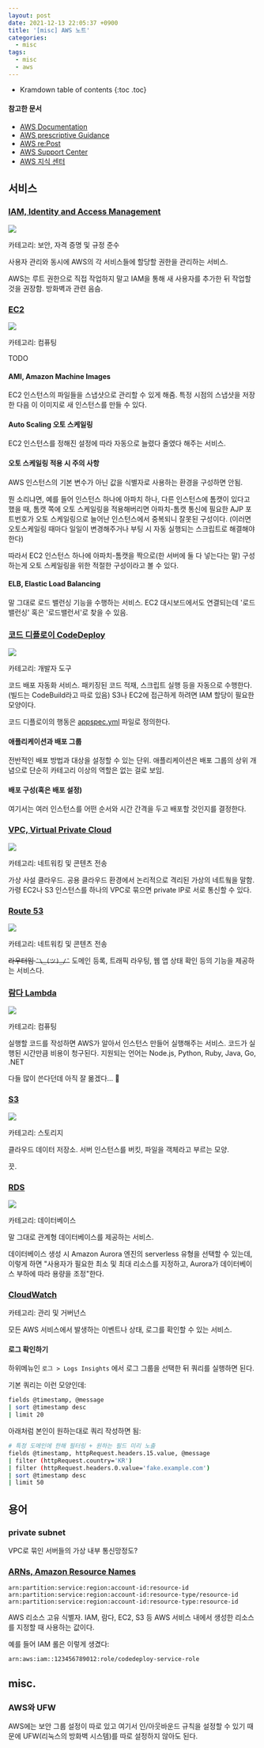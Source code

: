 ```yaml
---
layout: post
date: 2021-12-13 22:05:37 +0900
title: '[misc] AWS 노트'
categories:
  - misc
tags:
  - misc
  - aws
---
```


* Kramdown table of contents
{:toc .toc}

#### 참고한 문서

- [AWS Documentation](https://docs.aws.amazon.com/)
- [AWS prescriptive Guidance](https://aws.amazon.com/ko/prescriptive-guidance/?nc1=h_ls&apg-all-cards.sort-by=item.additionalFields.sortText&apg-all-cards.sort-order=desc&awsf.apg-new-filter=*all&awsf.apg-content-type-filter=*all&awsf.apg-code-filter=*all&awsf.apg-category-filter=*all&awsf.apg-rtype-filter=*all&awsf.apg-isv-filter=*all&awsf.apg-product-filter=*all&awsf.apg-env-filter=*all)
- [AWS re:Post](https://www.repost.aws/)
- [AWS Support Center](https://console.aws.amazon.com/support)
- [AWS 지식 센터](https://aws.amazon.com/ko/premiumsupport/knowledge-center/)

## 서비스

### [IAM, Identity and Access Management](https://aws.amazon.com/ko/iam/)

![](/images/Arch_AWS-Identity-and-Access-Management_48.png)

카테고리: 보안, 자격 증명 및 규정 준수

사용자 관리와 동시에 AWS의 각 서비스들에 할당할 권한을 관리하는 서비스.

AWS는 루트 권한으로 직접 작업하지 말고 IAM을 통해 새 사용자를 추가한 뒤 작업할 것을 권장함. 방화벽과 관련 음슴.

### [EC2](https://aws.amazon.com/ko/ec2/)

![](/images/Arch_Amazon-EC2_48.png)

카테고리: 컴퓨팅

TODO

#### AMI, Amazon Machine Images

EC2 인스턴스의 파일들을 스냅샷으로 관리할 수 있게 해줌. 특정 시점의 스냅샷을 저장한 다음 이 이미지로 새 인스턴스를 만들 수 있다.

#### Auto Scaling 오토 스케일링

EC2 인스턴스를 정해진 설정에 따라 자동으로 늘렸다 줄였다 해주는 서비스.

#### 오토 스케일링 적용 시 주의 사항

AWS 인스턴스의 기본 변수가 아닌 값을 식별자로 사용하는 환경을 구성하면 안됨.

뭔 소리냐면, 예를 들어 인스턴스 하나에 아파치 하나, 다른 인스턴스에 톰캣이 있다고 했을 때, 톰캣 쪽에 오토 스케일링을 적용해버리면 아파치-톰캣 통신에 필요한 AJP 포트번호가 오토 스케일링으로 늘어난 인스턴스에서 중복되니 잘못된 구성이다. (이러면 오토스케일링 때마다 일일이 변경해주거나 부팅 시 자동 실행되는 스크립트로 해결해야 한다)

따라서 EC2 인스턴스 하나에 아파치-톰캣을 짝으로(한 서버에 둘 다 넣는다는 말) 구성하는게 오토 스케일링을 위한 적절한 구성이라고 볼 수 있다.

#### ELB, Elastic Load Balancing

말 그대로 로드 밸런싱 기능을 수행하는 서비스. EC2 대시보드에서도 연결되는데 '로드 밸런싱' 혹은 '로드밸런서'로 찾을 수 있음.

### [코드 디플로이 CodeDeploy](https://aws.amazon.com/ko/codedeploy/)

![](/images/Arch_AWS-CodeDeploy_48.png)

카테고리: 개발자 도구

코드 배포 자동화 서비스. 패키징된 코드 적재, 스크립트 실행 등을 자동으로 수행한다. (빌드는 CodeBuild라고 따로 있음) S3나 EC2에 접근하게 하려면 IAM 할당이 필요한 모양이다.

코드 디플로이의 행동은  [appspec.yml](https://docs.aws.amazon.com/codedeploy/latest/userguide/reference-appspec-file.html) 파일로 정의한다.

#### 애플리케이션과 배포 그룹

전반적인 배포 방법과 대상을 설정할 수 있는 단위. 애플리케이션은 배포 그룹의 상위 개념으로 단순히 카테고리 이상의 역할은 없는 걸로 보임.

#### 배포 구성(혹은 배포 설정)

여기서는 여러 인스턴스를 어떤 순서와 시간 간격을 두고 배포할 것인지를 결정한다.

### [VPC, Virtual Private Cloud](https://aws.amazon.com/ko/vpc/)

![](/images/Arch_Amazon-Virtual-Private-Cloud_48.png)

카테고리: 네트워킹 및 콘텐츠 전송

가상 사설 클라우드. 공용 클라우드 환경에서 논리적으로 격리된 가상의 네트웤을 말함. 가령 EC2나 S3 인스턴스를 하나의 VPC로 묶으면 private IP로 서로 통신할 수 있다.

### [Route 53](https://aws.amazon.com/ko/route53/)

![](/images/Arch_Amazon-Route-53_48.png)

카테고리: 네트워킹 및 콘텐츠 전송

~~라우터임 `¯\_(ツ)_/¯`~~ 도메인 등록, 트래픽 라우팅, 웹 앱 상태 확인 등의 기능을 제공하는 서비스다.

### [람다 Lambda](https://aws.amazon.com/ko/lambda/)

![](/images/Arch_AWS-Lambda_48.png)

카테고리: 컴퓨팅

실행할 코드를 작성하면 AWS가 알아서 인스턴스 만들어 실행해주는 서비스. 코드가 실행된 시간만큼 비용이 청구된다. 지원되는 언어는 Node.js, Python, Ruby, Java, Go, .NET

다들 많이 쓴다던데 아직 잘 몲겠다... 🤔

### [S3](https://aws.amazon.com/ko/s3/)

![](/images/Arch_Amazon-Simple-Storage-Service_48.png)

카테고리: 스토리지

클라우드 데이터 저장소. 서버 인스턴스를 버킷, 파일을 객체라고 부르는 모양.

끗.

### [RDS](https://aws.amazon.com/ko/rds/)

![](/images/Arch_Amazon-RDS_48.png)

카테고리: 데이터베이스

말 그대로 관계형 데이터베이스를 제공하는 서비스.

데이터베이스 생성 시 Amazon Aurora 엔진의 serverless 유형을 선택할 수 있는데, 이렇게 하면 "사용자가 필요한 최소 및 최대 리소스를 지정하고, Aurora가 데이터베이스 부하에 따라 용량을 조정"한다.

### [CloudWatch](https://aws.amazon.com/ko/cloudwatch/)

카테고리: 관리 및 거버넌스

모든 AWS 서비스에서 발생하는 이벤트나 상태, 로그를 확인할 수 있는 서비스.

#### 로그 확인하기

하위메뉴인 `로그 > Logs Insights` 에서 로그 그룹을 선택한 뒤 쿼리를 실행하면 된다.

기본 쿼리는 이런 모양인데:

```bash
fields @timestamp, @message
| sort @timestamp desc
| limit 20
```

아래처럼 본인이 원하는대로 쿼리 작성하면 됨:

```bash
# 특정 도메인에 한해 필터링 + 원하는 필드 미리 노출
fields @timestamp, httpRequest.headers.15.value, @message
| filter (httpRequest.country='KR')
| filter (httpRequest.headers.0.value='fake.example.com')
| sort @timestamp desc
| limit 50
```

## 용어

### private subnet

VPC로 묶인 서버들의 가상 내부 통신망정도?

### [ARNs, Amazon Resource Names](https://docs.aws.amazon.com/ko_kr/general/latest/gr/aws-arns-and-namespaces.html)

```
arn:partition:service:region:account-id:resource-id
arn:partition:service:region:account-id:resource-type/resource-id
arn:partition:service:region:account-id:resource-type:resource-id
```

AWS 리소스 고유 식별자. IAM, 람다, EC2, S3 등 AWS 서비스 내에서 생성한 리소스를 지정할 때 사용하는 값이다.

예를 들어 IAM 롤은 이렇게 생겼다:

```
arn:aws:iam::123456789012:role/codedeploy-service-role
```

## misc.

### AWS와 UFW

AWS에는 보안 그룹 설정이 따로 있고 여기서 인/아웃바운드 규칙을 설정할 수 있기 때문에 UFW(리눅스의 방화벽 시스템)를 따로 설정하지 않아도 된다.
